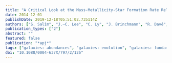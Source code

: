 ```yaml
---
title: "A Critical Look at the Mass-Metallicity-Star Formation Rate Relation in the Local Universe. I. An Improved Analysis Framework and Confounding Systematics"
date: 2014-12-01
publishDate: 2019-12-18T05:51:02.735114Z
authors: ["S. Salim", "J.~C. Lee", "C. Ly", "J. Brinchmann", "R. Davé", "M. Dickinson", "J.~J. Salzer", "S. Charlot"]
publication_types: ["2"]
abstract: ""
featured: false
publication: "*apj*"
tags: ["galaxies: abundances", "galaxies: evolution", "galaxies: fundamental parameters"]
doi: "10.1088/0004-637X/797/2/126"
---
```


